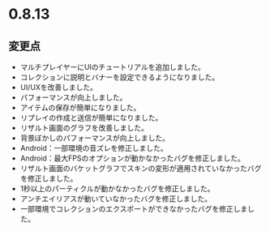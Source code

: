 # 0.8.13

## 変更点

- マルチプレイヤーにUIのチュートリアルを追加しました。
- コレクションに説明とバナーを設定できるようになりました。
- UI/UXを改善しました。
- パフォーマンスが向上しました。
- アイテムの保存が簡単になりました。
- リプレイの作成と送信が簡単になりました。
- リザルト画面のグラフを改善しました。
- 背景ぼかしのパフォーマンスが向上しました。
- Android：一部環境の音ズレを修正しました。
- Android：最大FPSのオプションが動かなかったバグを修正しました。
- リザルト画面のバケットグラフでスキンの変形が適用されていなかったバグを修正しました。
- 1秒以上のパーティクルが動かなかったバグを修正しました。
- アンチエイリアスが動いていなかったバグを修正しました。
- 一部環境でコレクションのエクスポートができなかったバグを修正しました。

